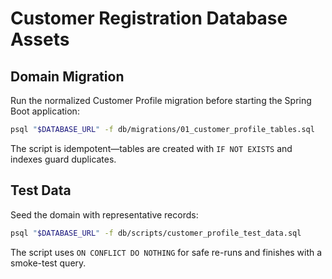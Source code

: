<!--
App: Customer Registration
Package: db
File: README.md
Version: 0.1.0
Turns: 1
Author: ChatGPT Codex
Date: 2025-02-14T00:00:00Z
Exports: db-docs
Description: Operational guidance for database migrations and test data seeding.
-->
# Customer Registration Database Assets

## Domain Migration

Run the normalized Customer Profile migration before starting the Spring Boot application:

```bash
psql "$DATABASE_URL" -f db/migrations/01_customer_profile_tables.sql
```

The script is idempotent—tables are created with `IF NOT EXISTS` and indexes guard duplicates.

## Test Data

Seed the domain with representative records:

```bash
psql "$DATABASE_URL" -f db/scripts/customer_profile_test_data.sql
```

The script uses `ON CONFLICT DO NOTHING` for safe re-runs and finishes with a smoke-test query.
